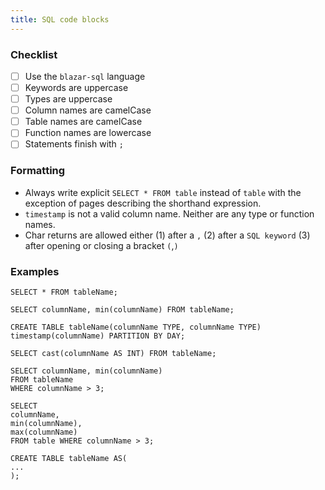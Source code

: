 ```yaml
---
title: SQL code blocks
---
```


### Checklist

- [ ] Use the `blazar-sql` language
- [ ] Keywords are uppercase
- [ ] Types are uppercase
- [ ] Column names are camelCase
- [ ] Table names are camelCase
- [ ] Function names are lowercase
- [ ] Statements finish with `;`

### Formatting

- Always write explicit `SELECT * FROM table` instead of `table` with the
  exception of pages describing the shorthand expression.
- `timestamp` is not a valid column name. Neither are any type or function
  names.
- Char returns are allowed either (1) after a `,` (2) after a `SQL keyword` (3)
  after opening or closing a bracket `(`,`)`

### Examples

```blazar-sql
SELECT * FROM tableName;
```

```blazar-sql
SELECT columnName, min(columnName) FROM tableName;
```

```blazar-sql
CREATE TABLE tableName(columnName TYPE, columnName TYPE) timestamp(columnName) PARTITION BY DAY;
```

```blazar-sql
SELECT cast(columnName AS INT) FROM tableName;
```

```blazar-sql
SELECT columnName, min(columnName)
FROM tableName
WHERE columnName > 3;
```

```blazar-sql
SELECT
columnName,
min(columnName),
max(columnName)
FROM table WHERE columnName > 3;
```

```blazar-sql
CREATE TABLE tableName AS(
...
);
```
